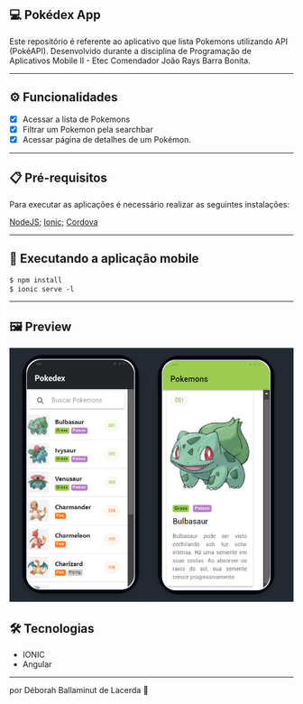 ## 💻 Pokédex App
Este repositório é referente ao aplicativo que lista Pokemons utilizando API (PokéAPI). Desenvolvido durante a disciplina de Programação de Aplicativos Mobile II - Etec Comendador João Rays Barra Bonita.  

---

## ⚙️ Funcionalidades

- [x] Acessar a lista de Pokemons 
- [x] Filtrar um Pokemon pela searchbar
- [x] Acessar página de detalhes de um Pokémon.

---

## 📋 Pré-requisitos
Para executar as aplicações é necessário realizar as seguintes instalações:

[NodeJS](https://nodejs.org/en/);
[Ionic](https://ionicframework.com/getting-started);
[Cordova](https://ionicframework.com/docs/v3/intro/installation/)

---

## 🧭 Executando a aplicação mobile

```
$ npm install
$ ionic serve -l 
```

---

## 🖼️ Preview
![](https://github.com/deballa/pokedexApp/blob/main/preview-pokedex.jpg)


## 🛠 Tecnologias

- IONIC
- Angular

---

por Déborah Ballaminut de Lacerda 💜 

